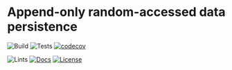 # Append-only random-accessed data persistence

![Build](https://github.com/rust-amplify/aora/workflows/Build/badge.svg)
![Tests](https://github.com/rust-amplify/aora/workflows/Tests/badge.svg)
[![codecov](https://codecov.io/gh/rust-amplify/aora/branch/master/graph/badge.svg)](https://codecov.io/gh/AluVM/aora)

![Lints](https://github.com/rust-amplify/aora/workflows/Lints/badge.svg)
[![Docs](https://docs.rs/aora/badge.svg)](https://docs.rs/aora)
[![License](https://img.shields.io/crates/l/aora)](./LICENSE)
